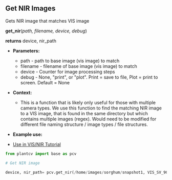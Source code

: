 ## Get NIR Images

Gets NIR image that matches VIS image 

**get_nir**(*path, filename, device, debug*)

**returns** device, nir_path

- **Parameters:**
    - path - path to base image (vis image) to match
    - filename - filename of base image (vis image) to match
    - device - Counter for image processing steps
    - debug - None, "print", or "plot". Print = save to file, Plot = print to screen. Default = None
- **Context:**
    - This is a function that is likely only useful for those with multiple camera types. We use this function to find the matching NIR image to a VIS image,
that is found in the same directory but which contains multiple images (regex). Would need to be modified for different file naming structure / image types / file structures.  

- **Example use:**
 - [Use in VIS/NIR Tutorial](vis_nir_tutorial.md)

```python
from plantcv import base as pcv

# Get NIR image

device, nir_path= pcv.get_nir(/home/images/sorghum/snapshot1, VIS_SV_90_z300_h1_g0_e85_v500_86939.png, device, debug="print")

```

